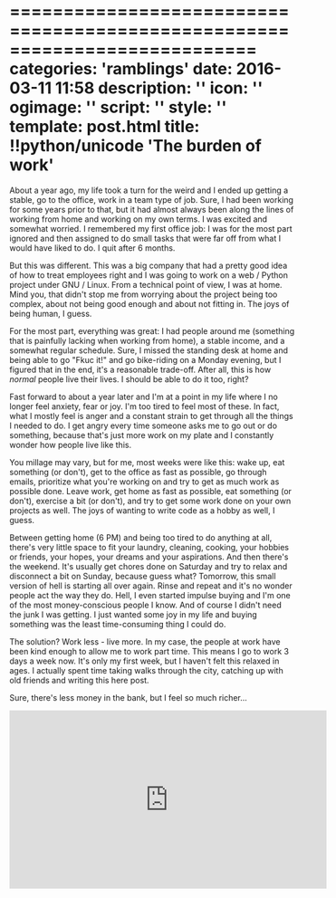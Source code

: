 ===========================================================================
categories: 'ramblings'
date: 2016-03-11 11:58
description: ''
icon: ''
ogimage: ''
script: ''
style: ''
template: post.html
title: !!python/unicode 'The burden of work'
===========================================================================

About a year ago, my life took a turn for the weird and I ended up getting a stable, go to the office, work in a team type of job. Sure, I had been working for some years prior to that, but it had almost always been along the lines of working from home and working on my own terms. I was excited and somewhat worried. I remembered my first office job: I was for the most part ignored and then assigned to do small tasks that were far off from what I would have liked to do. I quit after 6 months.

But this was different. This was a big company that had a pretty good idea of how to treat employees right and I was going to work on a web / Python project under GNU / Linux. From a technical point of view, I was at home. Mind you, that didn't stop me from worrying about the project being too complex, about not being good enough and about not fitting in. The joys of being human, I guess.

For the most part, everything was great: I had people around me (something that is painfully lacking when working from home), a stable income, and a somewhat regular schedule. Sure, I missed the standing desk at home and being able to go "Fkuc it!" and go bike-riding on a Monday evening, but I figured that in the end, it's a reasonable trade-off. After all, this is how *normal* people live their lives. I should be able to do it too, right?

Fast forward to about a year later and I'm at a point in my life where I no longer feel anxiety, fear or joy. I'm too tired to feel most of these. In fact, what I mostly feel is anger and a constant strain to get through all the things I needed to do. I get angry every time someone asks me to go out or do something, because that's just more work on my plate and I constantly wonder how people live like this.

You millage may vary, but for me, most weeks were like this: wake up, eat something (or don't), get to the office as fast as possible, go through emails, prioritize what you're working on and try to get as much work as possible done. Leave work, get home as fast as possible, eat something (or don't), exercise a bit (or don't), and try to get some work done on your own projects as well. The joys of wanting to write code as a hobby as well, I guess.

Between getting home (6 PM) and being too tired to do anything at all, there's very little space to fit your laundry, cleaning, cooking, your hobbies or friends, your hopes, your dreams and your aspirations. And then there's the weekend. It's usually get chores done on Saturday and try to relax and disconnect a bit on Sunday, because guess what? Tomorrow, this small version of hell is starting all over again. Rinse and repeat and it's no wonder people act the way they do. Hell, I even started impulse buying and I'm one of the most money-conscious people I know. And of course I didn't need the junk I was getting. I just wanted some joy in my life and buying something was the least time-consuming thing I could do.

The solution? Work less - live more. In my case, the people at work have been kind enough to allow me to work part time. This means I go to work 3 days a week now. It's only my first week, but I haven't felt this relaxed in ages. I actually spent time taking walks through the city, catching up with old friends and writing this here post.

Sure, there's less money in the bank, but I feel so much richer...

<div class="video-container">
    <iframe width="560" height="315" src="https://www.youtube.com/embed/npNc5P_66tQ" frameborder="0" allowfullscreen></iframe>
</div>
